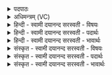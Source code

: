 <details><summary>पदपाठः</summary>

अग्नाऽ२इ। पत्नी॑व॒न्निति॒ पत्नी॑ऽवन्। स॒जूरिति॑ स॒ऽजूः। दे॒वेन॑। त्वष्ट्रा॑। सोम॑म्। पि॒ब॒। स्वाहा॑। प्र॒जाप॑ति॒रिति॑ प्र॒जाऽप॑तिः। वृषा॑। अ॒सि॒। रे॒तो॒धा इति॑ रेतःऽधः। रेतः॑। मयि॑। धे॒हि॒। प्र॒जाप॑ते॒रिति॑ प्र॒जाऽप॑तेः। ते॒। वृष्णः॑। रे॒तो॒धस॒ इति॑ रेतः॒ऽधसः॑। रे॒तो॒धामिति॑ रे॒तःऽधाम्। अ॒शी॒य॒। १०।
</details>

<details><summary>अधिमन्त्रम् (VC)</summary>

- गृहपतयो देवताः
- भरद्वाज ऋषिः
- विराड् ब्राह्मी बृहती
- मध्यमः
</details>

<details><summary>हिन्दी - स्वामी दयानन्द सरस्वती  - विषयः</summary>

स्त्री अपने पुरुष की किस प्रकार से प्रशंसा और प्रार्थना करे, इस विषय का उपदेश अगले मन्त्र में किया है ॥
</details>

<details><summary>हिन्दी - स्वामी दयानन्द सरस्वती  - पदार्थः</summary>

पदार्थान्वयभाषाः -  हे (अग्ने) समस्त सुख पहुँचानेवाले स्वामिन् ! (सजूः) समान प्रीति करनेवाले आप मेरे (देवेन) दिव्य सुख देनेवाले (त्वष्ट्रा) समस्त दुःख विनाश करनेवाले गुण के साथ (स्वाहा) सत्यवाणीयुक्त क्रिया से (सोमम्) सोमवल्ली आदि औषधियों के विशेष आसव को (पिब) पीओ। हे (पत्नीवन्) प्रशंसनीय यज्ञसम्बधिनी स्त्री को ग्रहण करने (वृषा) वीर्य्य सींचने (रेतोधाः) वीर्य्य धारण करने (प्रजापतिः) और सन्तानादि के पालनेवाले ! जो आप (असि) हैं, वह (मयि) मुझ विवाहित स्त्री में (रेतः) वीर्य्य को (धेहि) धारण कीजिये। हे स्वामिन् ! मैं (वृष्णः) वीर्य्य सीचने (रेतोधसः) पराक्रम धारण करने (प्रजापतेः) सन्तान आदि की रक्षा करनेवाले (ते) आपके सङ्ग से (रेतोधाम्) वीर्य्यवान् अति पराक्रमयुक्त पुत्र को (अशीय) प्राप्त होऊँ ॥१०॥
</details>

<details><summary>हिन्दी - स्वामी दयानन्द सरस्वती  - भावार्थः</summary>

भावार्थभाषाः -  इस संसार में मनुष्यजन्म को पाकर स्त्री और पुरुष ब्रह्मचर्य्य, उत्तम विद्या, अच्छे गुण और पराक्रमयुक्त होकर विवाह करें। विवाह की मर्यादा ही से सन्तानों की उत्पत्ति और रतिक्रीड़ा से उत्पन्न हुए सुख को प्राप्त होकर नित्य आनन्द में रहें। विना विवाह के स्त्री-पुरुष वा पुरुष-स्त्री के समागम की इच्छा मन से भी न करें। जिससे मनुष्यशक्ति की बढ़ती होवे, इससे गृहाश्रम का आरम्भ स्त्री-पुरुष करें ॥१०॥
</details>

<details><summary>संस्कृत - स्वामी दयानन्द सरस्वती  - विषयः</summary>

पत्नी स्वपुरुषस्य कथं प्रशंसां प्रार्थनाञ्च कुर्य्यादित्युपदिश्यते
</details>

<details><summary>संस्कृत - स्वामी दयानन्द सरस्वती  - पदार्थः</summary>

पदार्थान्वयभाषाः -  हे अग्ने स्वामिन् ! मया सजूस्त्वं देवेन त्वष्ट्रा स्वाहा सोमं पिब। हे पत्नीवन् ! त्वं वृषा रेतोधाः प्रजापतिरसि, मयि रेतो धेहि। हे स्वामिन् ! अहं वृष्णो रेतोधसः प्रजापतेस्ते तव सकाशाद् रेतोधां पुत्रमशीय ॥१०॥
</details>

<details><summary>संस्कृत - स्वामी दयानन्द सरस्वती  - भावार्थः</summary>

भावार्थभाषाः -  इह जगति मनुष्यजन्म प्राप्य स्त्रीपुरुषौ ब्रह्मचर्य्योत्तमविद्यासद्गुणपराक्रमिणौ भूत्वा विवाहं कुर्य्याताम्, विवाहमर्य्यादयैव सन्तानोत्पत्तिरतिक्रीडाजन्यसुखसम्भोगं प्राप्य नित्यं प्रमुदेताम्। विना विवाहेन पुरुषः स्त्रियम्, स्त्री पुरुषं वा मनसापि नेच्छेद्, यतः स्त्रीपुरुषसम्बन्धेनैव मनुष्यवृद्धिर्भवति, तस्माद् गृहाश्रमं कुर्य्याताम् ॥१०॥
</details>